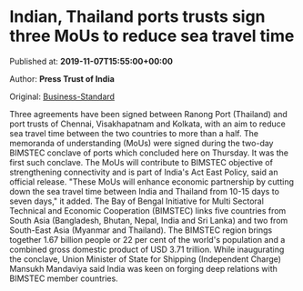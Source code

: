 
# Indian, Thailand ports trusts sign three MoUs to reduce sea travel time

Published at: **2019-11-07T15:55:00+00:00**

Author: **Press Trust of India**

Original: [Business-Standard](https://www.business-standard.com/article/pti-stories/three-pacts-signed-between-indian-thailand-ports-to-cut-sea-travel-time-119110701655_1.html)

Three agreements have been signed between Ranong Port (Thailand) and port trusts of Chennai, Visakhapatnam and Kolkata, with an aim to reduce sea travel time between the two countries to more than a half.
The memoranda of understanding (MoUs) were signed during the two-day BIMSTEC conclave of ports which concluded here on Thursday. It was the first such conclave.
The MoUs will contribute to BIMSTEC objective of strengthening connectivity and is part of India's Act East Policy, said an official release.
"These MoUs will enhance economic partnership by cutting down the sea travel time between India and Thailand from 10-15 days to seven days," it added.
The Bay of Bengal Initiative for Multi Sectoral Technical and Economic Cooperation (BIMSTEC) links five countries from South Asia (Bangladesh, Bhutan, Nepal, India and Sri Lanka) and two from South-East Asia (Myanmar and Thailand).
The BIMSTEC region brings together 1.67 billion people or 22 per cent of the world's population and a combined gross domestic product of USD 3.71 trillion.
While inaugurating the conclave, Union Minister of State for Shipping (Independent Charge) Mansukh Mandaviya said India was keen on forging deep relations with BIMSTEC member countries.
